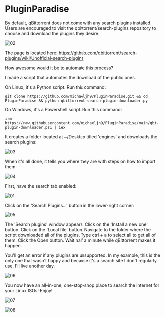 # PluginParadise
By default, qBittorrent does not come with any search plugins installed. Users are encouraged to visit the qbittorrent/search-plugins repository to choose and download the plugins they desire:

![02](https://github.com/user-attachments/assets/6a8103c1-3b21-44ac-9d61-d2cbb79337d8)

The page is located here:
https://github.com/qbittorrent/search-plugins/wiki/Unofficial-search-plugins

How awesome would it be to automate this process?

I made a script that automates the download of the public ones.

On Linux, it's a Python script. Run this command:

```
git clone https://github.com/michaeljh9/PluginParadise.git && cd PluginParadise && python qbittorrent-search-plugin-downloader.py
```
On Windows, it's a Powershell script. Run this command:

```
irm https://raw.githubusercontent.com/michaeljh9/PluginParadise/main/qbt-plugin-downloader.ps1 | iex
```
It creates a folder located at ~/Desktop titled 'engines' and downloads the search plugins:

![03](https://github.com/user-attachments/assets/45c56508-e89c-4ccc-8ce6-3924401ec3cf)

When it's all done, it tells you where they are with steps on how to import them:

![04](https://github.com/user-attachments/assets/fa5736b3-5f9e-49d3-b7d6-b91ae9c0a95c)

First, have the search tab enabled:

![01](https://github.com/user-attachments/assets/7c89e2f5-a039-4ad1-a24d-d6ab3d1ea14e)

Click on the 'Search Plugins...' button in the lower-right corner:

![05](https://github.com/user-attachments/assets/3eb03276-2230-4552-afb5-7f51a357b1e9)

The 'Search plugins' window appears. Click on the 'Install a new one' button. Click on the 'Local file' button. Navigate to the folder where the script downloaded all of the plugins. Type ctrl + a to select all to get all of them. Click the Open button. Wait half a minute while qBittorrent makes it happen.

You'll get an error if any plugins are unsupported. In my example, this is the only one that wasn't happy and because it's a search site I don't regularly use, I'll live another day.

![06](https://github.com/user-attachments/assets/38829b25-cdcc-4f32-9591-182cfca516af)

You now have an all-in-one, one-stop-shop place to search the internet for your Linux ISOs! Enjoy!

![07](https://github.com/user-attachments/assets/7a71d8c7-2ee7-4372-8c3b-c15770981643)

![08](https://github.com/user-attachments/assets/77f7a1f3-4940-404f-96d9-d0026adfef34)
